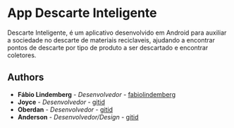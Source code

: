 # App Descarte Inteligente

Descarte Inteligente, é um aplicativo desenvolvido em Android para auxiliar a sociedade no descarte de materiais reciclaveis, ajudando a encontrar pontos de descarte por tipo de produto a ser descartado e encontrar coletores.

## Authors

* **Fábio Lindemberg** - *Desenvolvedor* - [fabiolindemberg](https://github.com/fabiolindemberg)
* **Joyce** - *Desenvolvedor* - [gitid](https://github.com/gitid)
* **Oberdan** - *Desenvolvedor* - [gitid](https://github.com/gitid)
* **Anderson** - *Desenvolvedor/Design* - [gitid](https://github.com/gitid)

